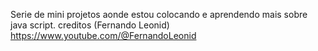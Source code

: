 Serie de mini projetos aonde estou colocando e aprendendo mais sobre java script. creditos (Fernando Leonid) https://www.youtube.com/@FernandoLeonid